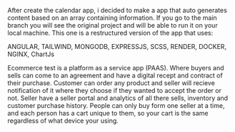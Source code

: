 After create the calendar app, i decided to make a app that auto generates content based on an array containing information. If you go to the main branch you will see the original project and will be able to run it on your local machine. This one is a restructured version of the app that uses:

ANGULAR, TAILWIND, MONGODB, EXPRESSJS, SCSS, RENDER, DOCKER, NGINX, ChartJs

Ecommerce test is a platform as a service app (PAAS). Where buyers and sells can come to an agreement and have a digital recept and contract of their purchase. Customer can order any product and seller will recieve notification of it where they choose if they wanted to accept the order or not. Seller have a seller portal and analytics of all there sells, inventory and customer purchase history. People can only buy form one seller at a time, and each person has a cart unique to them, so your cart is the same regardless of what device your using.

